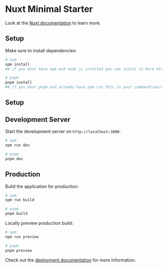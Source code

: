 # Nuxt Minimal Starter

Look at the [Nuxt documentation](https://nuxt.com/docs/getting-started/introduction) to learn more.

## Setup

Make sure to install dependencies:

```bash
# npm
npm install
## if you dont have npm and node js intalled you can instal in here https://nodejs.org/en 

# pnpm
pnpm install
## if you dont pnpm and already have npm run this in your commandline/cmd npm install -g pnpm@latest-10  
```

## Setup

## Development Server

Start the development server on `http://localhost:3000`:

```bash
# npm
npm run dev

# pnpm
pnpm dev
```

## Production

Build the application for production:

```bash
# npm
npm run build

# pnpm
pnpm build
```

Locally preview production build:

```bash
# npm
npm run preview

# pnpm
pnpm preview
```

Check out the [deployment documentation](https://nuxt.com/docs/getting-started/deployment) for more information.
